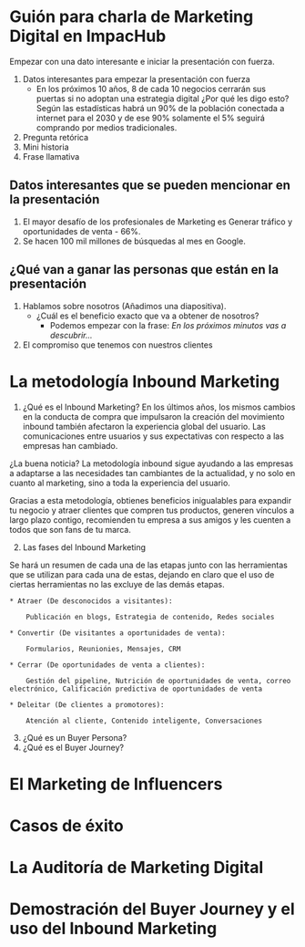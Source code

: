 # Guión para charla de Marketing Digital en ImpacHub #
Empezar con una dato interesante e iniciar la presentación con fuerza.

1. Datos interesantes para empezar la presentación con fuerza
    * En los próximos 10 años, 8 de cada 10 negocios cerrarán sus puertas si no adoptan una estrategia digital
    ¿Por qué les digo esto? Según las estadísticas habrá un 90% de la población conectada a internet para el 2030
    y de ese 90% solamente el 5% seguirá comprando por medios tradicionales.
2. Pregunta retórica
3. Mini historia
4. Frase llamativa

## Datos interesantes que se pueden mencionar en la presentación ##
1. El mayor desafío de los profesionales de Marketing es Generar tráfico y oportunidades de venta - 66%.
2. Se hacen 100 mil millones de búsquedas al mes en Google.

## ¿Qué van a ganar las personas que están en la presentación ##
1. Hablamos sobre nosotros (Añadimos una diapositiva).
    * ¿Cuál es el beneficio exacto que va a obtener de nosotros?
        * Podemos empezar con la frase: *En los próximos minutos vas a descubrir...*
2. El compromiso que tenemos con nuestros clientes

# La metodología Inbound Marketing #
1. ¿Qué es el Inbound Marketing?
En los últimos años, los mismos cambios en la conducta de compra que impulsaron la creación del movimiento inbound también afectaron la experiencia global del usuario. Las comunicaciones entre usuarios y sus expectativas con respecto a las empresas han cambiado.

¿La buena noticia? La metodología inbound sigue ayudando a las empresas a adaptarse a las necesidades tan cambiantes de la actualidad, y no solo en cuanto al marketing, sino a toda la experiencia del usuario.

Gracias a esta metodología, obtienes beneficios inigualables para expandir tu negocio y atraer clientes que compren tus productos, generen vínculos a largo plazo contigo, recomienden tu empresa a sus amigos y les cuenten a todos que son fans de tu marca.

2. Las fases del Inbound Marketing

Se hará un resumen de cada una de las etapas junto con las herramientas que se utilizan para cada una de estas,
dejando en claro que el uso de ciertas herramientas no las excluye de las demás etapas.

    * Atraer (De desconocidos a visitantes):

        Publicación en blogs, Estrategia de contenido, Redes sociales

    * Convertir (De visitantes a oportunidades de venta):

        Formularios, Reunionies, Mensajes, CRM

    * Cerrar (De oportunidades de venta a clientes):

        Gestión del pipeline, Nutrición de oportunidades de venta, correo electrónico, Calificación predictiva de oportunidades de venta

    * Deleitar (De clientes a promotores):

        Atención al cliente, Contenido inteligente, Conversaciones

3. ¿Qué es un Buyer Persona?
4. ¿Qué es el Buyer Journey?

# El Marketing de Influencers #

# Casos de éxito #

# La Auditoría de Marketing Digital #

# Demostración del Buyer Journey y el uso del Inbound Marketing #
